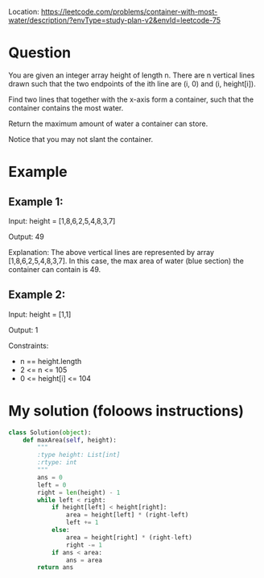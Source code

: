 Location: https://leetcode.com/problems/container-with-most-water/description/?envType=study-plan-v2&envId=leetcode-75
# Question
You are given an integer array height of length n. There are n vertical lines drawn such that the two endpoints of the ith line are (i, 0) and (i, height[i]).

Find two lines that together with the x-axis form a container, such that the container contains the most water.

Return the maximum amount of water a container can store.

Notice that you may not slant the container.
 
# Example

## Example 1:

Input: height = [1,8,6,2,5,4,8,3,7]

Output: 49

Explanation: The above vertical lines are represented by array [1,8,6,2,5,4,8,3,7]. In this case, the max area of water (blue section) the container can contain is 49.

## Example 2:

Input: height = [1,1]

Output: 1


Constraints:

- n == height.length
- 2 <= n <= 105
- 0 <= height[i] <= 104
 

# My solution (foloows instructions)
```python
class Solution(object):
    def maxArea(self, height):
        """
        :type height: List[int]
        :rtype: int
        """
        ans = 0
        left = 0
        right = len(height) - 1
        while left < right:
            if height[left] < height[right]:
                area = height[left] * (right-left)
                left += 1
            else:
                area = height[right] * (right-left)
                right -= 1
            if ans < area:
                ans = area
        return ans
```
